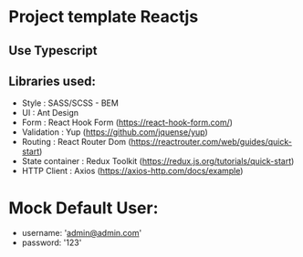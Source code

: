# Project template Reactjs

## Use Typescript

## Libraries used:

- Style : SASS/SCSS - BEM
- UI : Ant Design
- Form : React Hook Form (https://react-hook-form.com/)
- Validation : Yup (https://github.com/jquense/yup)
- Routing : React Router Dom
  (https://reactrouter.com/web/guides/quick-start)
- State container : Redux Toolkit
  (https://redux.js.org/tutorials/quick-start)
- HTTP Client : Axios (https://axios-http.com/docs/example)

# Mock Default User:

- username: 'admin@admin.com'
- password: '123'
